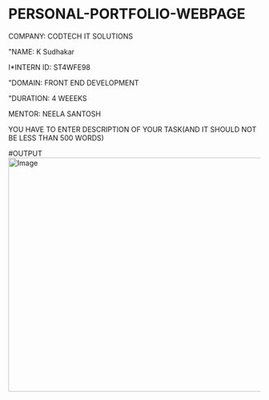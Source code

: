 # PERSONAL-PORTFOLIO-WEBPAGE

COMPANY: CODTECH IT SOLUTIONS

"NAME: K Sudhakar

I*INTERN ID: ST4WFE98

"DOMAIN: FRONT END DEVELOPMENT

"DURATION: 4 WEEEKS

MENTOR: NEELA SANTOSH


YOU HAVE TO ENTER DESCRIPTION OF YOUR TASK(AND IT SHOULD NOT BE LESS THAN 500 WORDS)

#OUTPUT
<img width="882" height="467" alt="Image" src="https://github.com/user-attachments/assets/9a0c3e9a-e37b-4b94-9b45-e84f9514efd1" />

